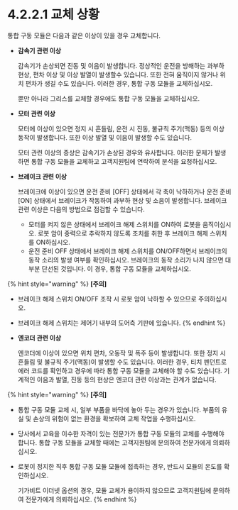 # 4.2.2.1 교체 상황

통합 구동 모듈은 다음과 같은 이상이 있을 경우 교체합니다.

*   **감속기 관련 이상**

    감속기가 손상되면 진동 및 이음이 발생합니다. 정상적인 운전을 방해하는 과부하 현상, 편차 이상 및 이상 발열이 발생할수 있습니다. 또한 전혀 움직이지 않거나 위치 편차가 생길 수도 있습니다. 이러한 경우, 통합 구동 모듈을 교체하십시오.

    뿐만 아니라 그리스를 교체할 경우에도 통합 구동 모듈을 교체하십시오.
*   **모터 관련 이상**

    모터에 이상이 있으면 정지 시 흔들림, 운전 시 진동, 불규칙 주기(맥동) 등의 이상 동작이 발생합니다. 또한 이상 발열 및 이음이 발생할 수도 있습니다.

    모터 관련 이상의 증상은 감속기가 손상된 경우와 유사합니다. 이러한 문제가 발생하면 통합 구동 모듈을 교체하고 고객지원팀에 연락하여 분석을 요청하십시오.
*   **브레이크 관련 이상**

    브레이크에 이상이 있으면 운전 준비 \[OFF] 상태에서 각 축이 낙하하거나 운전 준비 \[ON] 상태에서 브레이크가 작동하여 과부하 현상 및 소음이 발생합니다. 브레이크 관련 이상은 다음의 방법으로 점검할 수 있습니다.

    * 모터를 켜지 않은 상태에서 브레이크 해제 스위치를 ON하여 로봇을 움직이십시오. 로봇 암이 중력으로 추락하지 않도록 조치를 취한 후 브레이크 해제 스위치를 ON하십시오.
    * 운전 준비 OFF 상태에서 브레이크 해제 스위치를 ON/OFF하면서 브레이크의 동작 소리의 발생 여부를 확인하십시오. 브레이크의 동작 소리가 나지 않으면 대부분 단선된 것입니다. 이 경우, 통합 구동 모듈을 교체하십시오.

{% hint style="warning" %}
**\[주의]**

* 브레이크 해제 스위치 ON/OFF 조작 시 로봇 암이 낙하할 수 있으므로 주의하십시오.
* 브레이크 해제 스위치는 제어기 내부의 도어측 기판에 있습니다.
{% endhint %}

*   **엔코더 관련 이상**

    엔코더에 이상이 있으면 위치 편차, 오동작 및 폭주 등이 발생합니다. 또한 정지 시 흔들림 및 불규칙 주기(맥동)이 발생할 수도 있습니다. 이러한 경우, 티치 펜던트로 에러 코드를 확인하고 경우에 따라 통합 구동 모듈을 교체해야 할 수도 있습니다. 기계적인 이음과 발열, 진동 등의 현상은 엔코더 관련 이상과는 관계가 없습니다.

{% hint style="warning" %}
**\[주의]**

* 통합 구동 모듈 교체 시, 일부 부품을 바닥에 놓아 두는 경우가 있습니다. 부품의 유실 및 손상의 위험이 없는 환경을 확보하여 교체 작업을 수행하십시오.
* 당사에서 교육을 이수한 자격이 있는 전문가가 통합 구동 모듈의 교체를 수행해야 합니다. 통합 구동 모듈을 교체할 때에는 고객지원팀에 문의하여 전문가에게 의뢰하십시오.
*   로봇이 정지한 직후 통합 구동 모듈 모듈에 접촉하는 경우, 반드시 모듈의 온도를 확인하십시오.

    기가비트 이더넷 옵션의 경우, 모듈 교체가 용이하지 않으므로 고객지원팀에 문의하여 전문가에게 의뢰하십시오.
{% endhint %}
